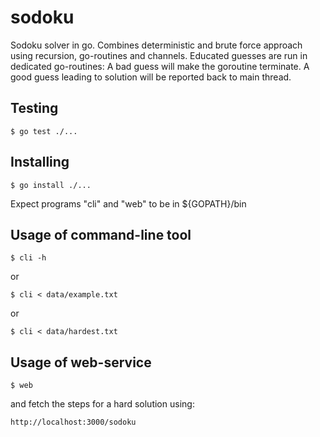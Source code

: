 # sodoku
Sodoku solver in go. Combines deterministic and brute force approach using recursion, go-routines and channels.
Educated guesses are run in dedicated go-routines: A bad guess will make the goroutine terminate. A good guess leading to solution will be reported back to main thread.

## Testing

    $ go test ./...

## Installing

    $ go install ./...
    
Expect programs "cli" and "web" to be in ${GOPATH}/bin    
    
## Usage of command-line tool

    $ cli -h

or

    $ cli < data/example.txt

or    

    $ cli < data/hardest.txt

## Usage of web-service


    $ web

and fetch the steps for a hard solution using:    

    http://localhost:3000/sodoku
